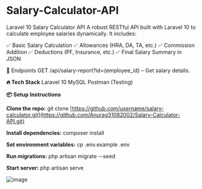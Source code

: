 # Salary-Calculator-API
Laravel 10 Salary Calculator API
A robust RESTful API built with Laravel 10 to calculate employee salaries dynamically. It includes:

✅ Basic Salary Calculation
✅ Allowances (HRA, DA, TA, etc.)
✅ Commission Addition
✅ Deductions (PF, Insurance, etc.)
✅ Final Salary Summary in JSON

📡 Endpoints
GET /api/salary-report?id={employee_id} – Get salary details.

**🔥 Tech Stack**
Laravel 10
MySQL
Postman (Testing)

**📦 Setup Instructions**

**Clone the repo:**
git clone [https://github.com/username/salary-calculator.git](https://github.com/Anurag31082002/Salary-Calculator-API.git)

**Install dependencies:**
composer install

**Set environment variables:**
cp .env.example .env

**Run migrations:**
php artisan migrate --seed

**Start server:**
php artisan serve

![image](https://github.com/user-attachments/assets/63cfafa3-3f6a-463e-b909-2994e7173b7a)

